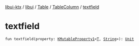 [libui-ktx](../../../index.md) / [libui](../../index.md) / [Table](../index.md) / [TableColumn](index.md) / [textfield](./textfield.md)

# textfield

`fun textfield(property: `[`KMutableProperty1`](https://kotlinlang.org/api/latest/jvm/stdlib/kotlin.reflect/-k-mutable-property1/index.html)`<`[`T`](index.md#T)`, `[`String`](https://kotlinlang.org/api/latest/jvm/stdlib/kotlin/-string/index.html)`>): `[`Unit`](https://kotlinlang.org/api/latest/jvm/stdlib/kotlin/-unit/index.html)